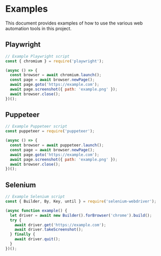 # Examples

This document provides examples of how to use the various web automation tools in this project.

## Playwright

```javascript
// Example Playwright script
const { chromium } = require('playwright');

(async () => {
  const browser = await chromium.launch();
  const page = await browser.newPage();
  await page.goto('https://example.com');
  await page.screenshot({ path: 'example.png' });
  await browser.close();
})();
```

## Puppeteer

```javascript
// Example Puppeteer script
const puppeteer = require('puppeteer');

(async () => {
  const browser = await puppeteer.launch();
  const page = await browser.newPage();
  await page.goto('https://example.com');
  await page.screenshot({ path: 'example.png' });
  await browser.close();
})();
```

## Selenium

```javascript
// Example Selenium script
const { Builder, By, Key, until } = require('selenium-webdriver');

(async function example() {
  let driver = await new Builder().forBrowser('chrome').build();
  try {
    await driver.get('https://example.com');
    await driver.takeScreenshot();
  } finally {
    await driver.quit();
  }
})();
